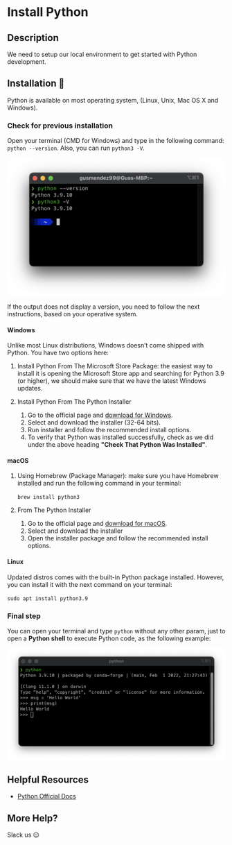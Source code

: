 # Install Python

## Description

We need to setup our local environment to get started with Python development.

## Installation 🐍

Python is available on most operating system, (Linux, Unix, Mac OS X and Windows).

### Check for previous installation

Open your terminal (CMD for Windows) and type in the following command: `python --version`. Also, you can run `python3 -V`.

![version](../../../assets/python_version.png 'Version check')

If the output does not display a version, you need to follow the next instructions, based on your operative system.

#### Windows
Unlike most Linux distributions, Windows doesn’t come shipped with Python. You have two options here:

1. Install Python From The Microsoft Store Package: the easiest way to install it is opening the Microsoft Store app and searching for Python 3.9 (or higher), we should make sure that we have the latest Windows updates.

2. Install Python From The Python Installer

   1. Go to the official page and [download for Windows](https://www.python.org/downloads/windows/).
   2. Select and download the installer (32-64 bits).
   3. Run installer and follow the recommended install options.
   4. To verify that Python was installed successfully, check as we did under the above heading **"Check That Python Was Installed"**.

#### macOS

1. Using Homebrew (Package Manager): make sure you have Homebrew installed and run the following command in your terminal:

	`brew install python3`

2. From The Python Installer

	1. Go to the official page and [download for macOS](https://www.python.org/downloads/macos/).
	2. Select and download the installer
	3. Open the installer package and follow the recommended install options. 

#### Linux

Updated distros comes with the built-in Python package installed. However, you can install it with the next command on your terminal:

`sudo apt install python3.9`

### Final step

You can open your terminal and type `python` without any other param, just to open a **Python shell** to execute Python code, as the following example:

![shell](../../../assets/python_shell.png 'Python shell')

## Helpful Resources
- [Python Official Docs](https://docs.python.org/3/)

## More Help?

Slack us 😉

